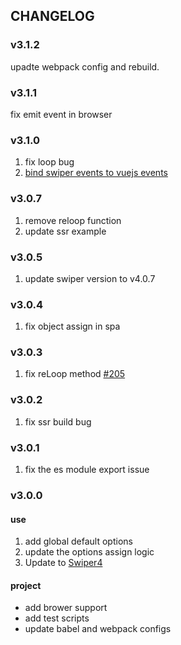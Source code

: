 
## CHANGELOG

### v3.1.2

upadte webpack config and rebuild.

### v3.1.1

fix emit event in browser

### v3.1.0

1. fix loop bug
2. [bind swiper events to vuejs events](https://github.com/surmon-china/vue-awesome-swiper/pull/238)

### v3.0.7

1. remove reloop function
2. update ssr example

### v3.0.5

1. update swiper version to v4.0.7

### v3.0.4

1. fix object assign in spa

### v3.0.3

1. fix reLoop method [#205](https://github.com/surmon-china/vue-awesome-swiper/issues/205)

### v3.0.2

1. fix ssr build bug

### v3.0.1

1. fix the es module export issue

### v3.0.0

#### use
1. add global default options
2. update the options assign logic
3. Update to [Swiper4](http://www.swiper.com.cn)

#### project
- add brower support
- add test scripts
- update babel and webpack configs
